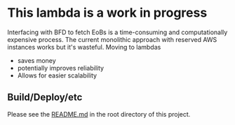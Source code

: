 # This lambda is a work in progress 
Interfacing with BFD to fetch EoBs is a time-consuming and computationally expensive process. The current monolithic approach with reserved AWS instances works but it's wasteful. 
Moving to lambdas
- saves money
- potentially improves reliability
- Allows for easier scalability
 

## Build/Deploy/etc

Please see the [README.md](../README.md) in the root directory of this project.